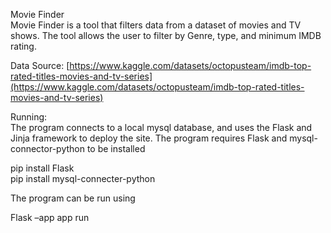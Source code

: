 Movie Finder  
Movie Finder is a tool that filters data from a dataset of movies and TV shows. The tool allows the user to filter by Genre, type, and minimum IMDB rating. 

Data Source: [https://www.kaggle.com/datasets/octopusteam/imdb-top-rated-titles-movies-and-tv-series](https://www.kaggle.com/datasets/octopusteam/imdb-top-rated-titles-movies-and-tv-series)

Running:  
The program connects to a local mysql database, and uses the Flask and Jinja framework to deploy the site. The program requires Flask and mysql-connector-python to be installed 

pip install Flask  
pip install mysql-connecter-python

The program can be run using

Flask –app app run